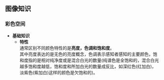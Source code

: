 ## 图像知识  
### 彩色空间
- **基础知识**  
	- **特性**  
	  通常区别不同颜色特性的是**亮度，色调和饱和度**。  
	  其中亮度表达的是无色的亮度概念，色调表示感知者感知的主要颜色，饱和度指的是相对纯净度或是混合白光的数量(纯谱色是全饱和的，混合白光越多饱和度越低，饱和度和所加白光的数量成反比，如深红色(红加白)，淡紫色(紫加白)这样的颜色是欠饱和的)。
<!--stackedit_data:
eyJoaXN0b3J5IjpbNTYyODQzMDQxXX0=
-->